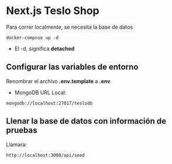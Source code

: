 # Next.js Teslo Shop
Para correr localmente, se necesita la base de datos
```
docker-compose up -d 
```
* El -d, significa __detached__
## Configurar las variables de entorno
Renombrar el archivo __.env.template__ a __.env__ 
* MongoDB URL Local:
```
mongodb://localhost:27017/teslodb 
```
## Llenar la base de datos con información de pruebas
Llamara:
```
http://localhost:3000/api/seed 
```